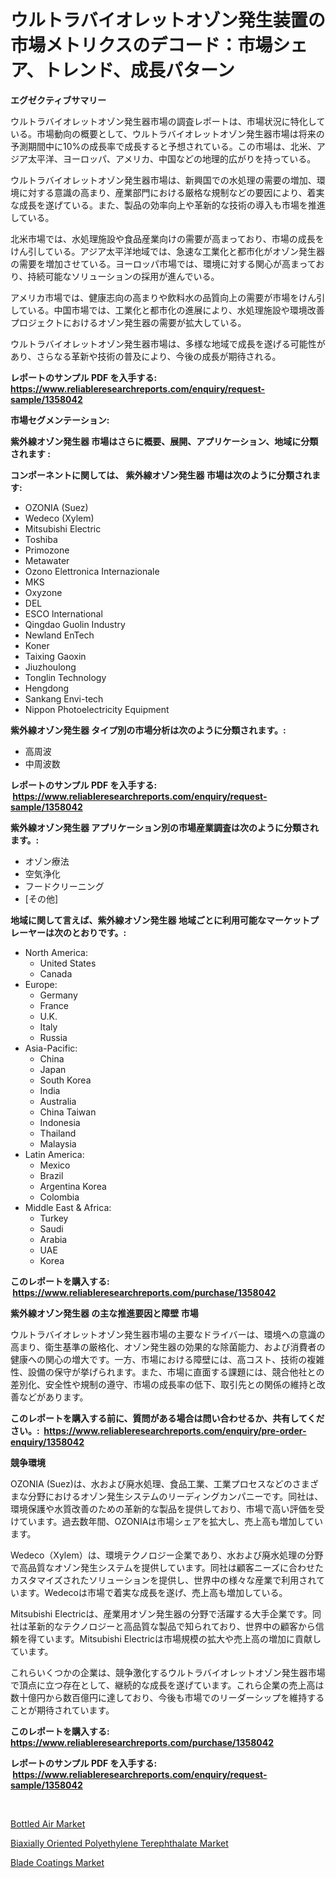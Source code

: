 <p><h1>ウルトラバイオレットオゾン発生装置の市場メトリクスのデコード：市場シェア、トレンド、成長パターン</h1></p><p><strong>エグゼクティブサマリー</strong></p>
<p><p>ウルトラバイオレットオゾン発生器市場の調査レポートは、市場状況に特化している。市場動向の概要として、ウルトラバイオレットオゾン発生器市場は将来の予測期間中に10%の成長率で成長すると予想されている。この市場は、北米、アジア太平洋、ヨーロッパ、アメリカ、中国などの地理的広がりを持っている。</p><p>ウルトラバイオレットオゾン発生器市場は、新興国での水処理の需要の増加、環境に対する意識の高まり、産業部門における厳格な規制などの要因により、着実な成長を遂げている。また、製品の効率向上や革新的な技術の導入も市場を推進している。</p><p>北米市場では、水処理施設や食品産業向けの需要が高まっており、市場の成長をけん引している。アジア太平洋地域では、急速な工業化と都市化がオゾン発生器の需要を増加させている。ヨーロッパ市場では、環境に対する関心が高まっており、持続可能なソリューションの採用が進んでいる。</p><p>アメリカ市場では、健康志向の高まりや飲料水の品質向上の需要が市場をけん引している。中国市場では、工業化と都市化の進展により、水処理施設や環境改善プロジェクトにおけるオゾン発生器の需要が拡大している。</p><p>ウルトラバイオレットオゾン発生器市場は、多様な地域で成長を遂げる可能性があり、さらなる革新や技術の普及により、今後の成長が期待される。</p></p>
<p><strong>レポートのサンプル PDF を入手する: <a href="https://www.reliableresearchreports.com/enquiry/request-sample/1358042">https://www.reliableresearchreports.com/enquiry/request-sample/1358042</a></strong></p>
<p><strong>市場セグメンテーション:</strong></p>
<p><strong> 紫外線オゾン発生器 市場はさらに概要、展開、アプリケーション、地域に分類されます :</strong></p>
<p><strong>コンポーネントに関しては、 紫外線オゾン発生器 市場は次のように分類されます: &nbsp;</strong></p>
<p><ul><li>OZONIA (Suez)</li><li>Wedeco (Xylem)</li><li>Mitsubishi Electric</li><li>Toshiba</li><li>Primozone</li><li>Metawater</li><li>Ozono Elettronica Internazionale</li><li>MKS</li><li>Oxyzone</li><li>DEL</li><li>ESCO lnternational</li><li>Qingdao Guolin Industry</li><li>Newland EnTech</li><li>Koner</li><li>Taixing Gaoxin</li><li>Jiuzhoulong</li><li>Tonglin Technology</li><li>Hengdong</li><li>Sankang Envi-tech</li><li>Nippon Photoelectricity Equipment</li></ul></p>
<p><strong> 紫外線オゾン発生器 タイプ別の市場分析は次のように分類されます。:</strong></p>
<p><ul><li>高周波</li><li>中周波数</li></ul></p>
<p><strong>レポートのサンプル PDF を入手する: &nbsp;<a href="https://www.reliableresearchreports.com/enquiry/request-sample/1358042">https://www.reliableresearchreports.com/enquiry/request-sample/1358042</a></strong></p>
<p><strong> 紫外線オゾン発生器 アプリケーション別の市場産業調査は次のように分類されます。:</strong></p>
<p><ul><li>オゾン療法</li><li>空気浄化</li><li>フードクリーニング</li><li>[その他]</li></ul></p>
<p><strong>地域に関して言えば、紫外線オゾン発生器 地域ごとに利用可能なマーケットプレーヤーは次のとおりです。:</strong></p>
<p><ul>
    <li>
        North America:
        <ul>
            <li>United States</li>
            <li>Canada</li>
        </ul>
    </li>
    <li>
        Europe:
        <ul>
            <li>Germany</li>
            <li>France</li>
            <li>U.K.</li>
            <li>Italy</li>
            <li>Russia</li>
        </ul>
    </li>
    <li>
        Asia-Pacific:
        <ul>
            <li>China</li>
            <li>Japan</li>
            <li>South Korea</li>
            <li>India</li>
            <li>Australia</li>
            <li>China Taiwan</li>
            <li>Indonesia</li>
            <li>Thailand</li>
            <li>Malaysia</li>
        </ul>
    </li>
    <li>
        Latin America:
        <ul>
            <li>Mexico</li>
            <li>Brazil</li>
            <li>Argentina Korea</li>
            <li>Colombia</li>
        </ul>
    </li>
    <li>
        Middle East & Africa:
        <ul>
            <li>Turkey</li>
            <li>Saudi</li>
            <li>Arabia</li>
            <li>UAE</li>
            <li>Korea</li>
        </ul>
    </li>
    </ul></p>
<p><strong>このレポートを購入する: &nbsp;<a href="https://www.reliableresearchreports.com/purchase/1358042">https://www.reliableresearchreports.com/purchase/1358042</a></strong></p>
<p><strong>紫外線オゾン発生器 の主な推進要因と障壁 市場</strong></p>
<p><p>ウルトラバイオレットオゾン発生器市場の主要なドライバーは、環境への意識の高まり、衛生基準の厳格化、オゾン発生器の効果的な除菌能力、および消費者の健康への関心の増大です。一方、市場における障壁には、高コスト、技術の複雑性、設備の保守が挙げられます。また、市場に直面する課題には、競合他社との差別化、安全性や規制の遵守、市場の成長率の低下、取引先との関係の維持と改善などがあります。</p></p>
<p><strong>このレポートを購入する前に、質問がある場合は問い合わせるか、共有してください。:&nbsp; <a href="https://www.reliableresearchreports.com/enquiry/pre-order-enquiry/1358042">https://www.reliableresearchreports.com/enquiry/pre-order-enquiry/1358042</a></strong></p>
<p><strong>競争環境</strong></p>
<p><p>OZONIA (Suez)は、水および廃水処理、食品工業、工業プロセスなどのさまざまな分野におけるオゾン発生システムのリーディングカンパニーです。同社は、環境保護や水質改善のための革新的な製品を提供しており、市場で高い評価を受けています。過去数年間、OZONIAは市場シェアを拡大し、売上高も増加しています。</p><p>Wedeco（Xylem）は、環境テクノロジー企業であり、水および廃水処理の分野で高品質なオゾン発生システムを提供しています。同社は顧客ニーズに合わせたカスタマイズされたソリューションを提供し、世界中の様々な産業で利用されています。Wedecoは市場で着実な成長を遂げ、売上高も増加している。</p><p>Mitsubishi Electricは、産業用オゾン発生器の分野で活躍する大手企業です。同社は革新的なテクノロジーと高品質な製品で知られており、世界中の顧客から信頼を得ています。Mitsubishi Electricは市場規模の拡大や売上高の増加に貢献しています。</p><p>これらいくつかの企業は、競争激化するウルトラバイオレットオゾン発生器市場で頂点に立つ存在として、継続的な成長を遂げています。これら企業の売上高は数十億円から数百億円に達しており、今後も市場でのリーダーシップを維持することが期待されています。</p></p>
<p><strong>このレポートを購入する: &nbsp; <a href="https://www.reliableresearchreports.com/purchase/1358042">https://www.reliableresearchreports.com/purchase/1358042</a></strong></p>
<p><strong>レポートのサンプル PDF を入手する: &nbsp;<a href="https://www.reliableresearchreports.com/enquiry/request-sample/1358042">https://www.reliableresearchreports.com/enquiry/request-sample/1358042</a></strong><strong></strong></p>
<p>&nbsp;</p>
<p><p><a href="https://github.com/pgtimber/Market-Research-Report-List-1/blob/main/bottled-air-market.md">Bottled Air Market</a></p><p><a href="https://github.com/markusgodoy/Market-Research-Report-List-2/blob/main/biaxially-oriented-polyethylene-terephthalate-market.md">Biaxially Oriented Polyethylene Terephthalate Market</a></p><p><a href="https://github.com/arionmp/Market-Research-Report-List-2/blob/main/blade-coatings-market.md">Blade Coatings Market</a></p></p>